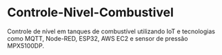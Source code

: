 # Controle-Nivel-Combustivel
 Controle de nível em tanques de combustível utilizando IoT e tecnologias como MQTT, Node-RED, ESP32, AWS EC2 e sensor de pressão MPX5100DP.
